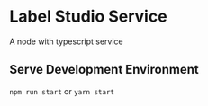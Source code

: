 # Label Studio Service #
A node with typescript service

## Serve Development Environment ##

`npm run start` or `yarn start`



